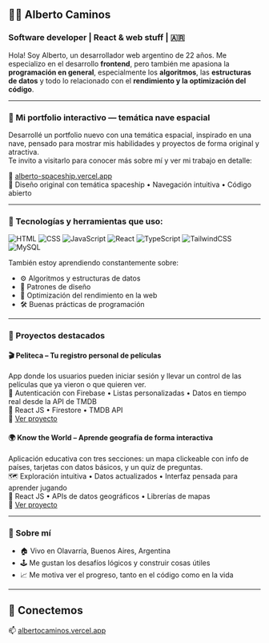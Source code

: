 ## 🧑‍💻 Alberto Caminos

### Software developer | React & web stuff | 🇦🇷

Hola! Soy Alberto, un desarrollador web argentino de 22 años. Me especializo en el desarrollo **frontend**, pero también me apasiona la **programación en general**, especialmente los **algoritmos**, las **estructuras de datos** y todo lo relacionado con el **rendimiento y la optimización del código**.

---

### 🌟 Mi portfolio interactivo — temática nave espacial

Desarrollé un portfolio nuevo con una temática espacial, inspirado en una nave, pensado para mostrar mis habilidades y proyectos de forma original y atractiva.  
Te invito a visitarlo para conocer más sobre mí y ver mi trabajo en detalle:

🔗 [alberto-spaceship.vercel.app](https://alberto-spaceship.vercel.app)  
🚀 Diseño original con temática spaceship • Navegación intuitiva • Código abierto  

---

### 🚀 Tecnologías y herramientas que uso:

![HTML](https://img.shields.io/badge/-HTML-E34F26?style=flat-square&logo=html5&logoColor=white)
![CSS](https://img.shields.io/badge/-CSS-1572B6?style=flat-square&logo=css3)
![JavaScript](https://img.shields.io/badge/-JavaScript-F7DF1E?style=flat-square&logo=javascript&logoColor=black)
![React](https://img.shields.io/badge/-React-61DAFB?style=flat-square&logo=react)
![TypeScript](https://img.shields.io/badge/TypeScript-3178C6?style=flat-square&logo=typescript&logoColor=white)
![TailwindCSS](https://img.shields.io/badge/Tailwind_CSS-06B6D4?style=flat-square&logo=tailwind-css&logoColor=white)
![MySQL](https://img.shields.io/badge/MySQL-4479A1?style=flat-square&logo=mysql&logoColor=white)

También estoy aprendiendo constantemente sobre:
- ⚙️ Algoritmos y estructuras de datos
- 🧠 Patrones de diseño
- 🔧 Optimización del rendimiento en la web
- 🛠️ Buenas prácticas de programación

---

### 📂 Proyectos destacados

#### 🎬 **Peliteca** – Tu registro personal de películas  
App donde los usuarios pueden iniciar sesión y llevar un control de las películas que ya vieron o que quieren ver.  
🍿 Autenticación con Firebase • Listas personalizadas • Datos en tiempo real desde la API de TMDB  
🔧 React JS • Firestore • TMDB API  
🔗 [Ver proyecto](https://tv-track-24.web.app/)


#### 🌍 **Know the World** – Aprende geografía de forma interactiva  
Aplicación educativa con tres secciones: un mapa clickeable con info de países, tarjetas con datos básicos, y un quiz de preguntas.  
🗺️ Exploración intuitiva • Datos actualizados • Interfaz pensada para aprender jugando  
🔧 React JS • APIs de datos geográficos • Librerías de mapas  
🔗 [Ver proyecto](https://know-the-world-three.vercel.app/)

---

### 📍 Sobre mí

- 🏠 Vivo en Olavarría, Buenos Aires, Argentina  
- 🕹️ Me gustan los desafíos lógicos y construir cosas útiles  
- 📈 Me motiva ver el progreso, tanto en el código como en la vida

---

## 🤝 Conectemos

📫 [albertocaminos.vercel.app](https://albertocaminos.vercel.app)
